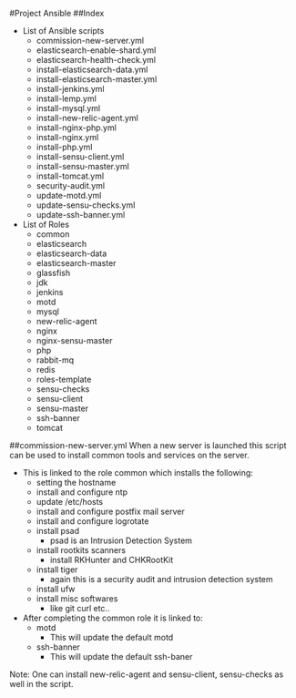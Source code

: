 #Project Ansible
##Index
+ List of Ansible scripts
    - commission-new-server.yml
    - elasticsearch-enable-shard.yml
    - elasticsearch-health-check.yml
    - install-elasticsearch-data.yml
    - install-elasticsearch-master.yml
    - install-jenkins.yml
    - install-lemp.yml
    - install-mysql.yml
    - install-new-relic-agent.yml
    - install-nginx-php.yml
    - install-nginx.yml
    - install-php.yml
    - install-sensu-client.yml
    - install-sensu-master.yml
    - install-tomcat.yml
    - security-audit.yml
    - update-motd.yml
    - update-sensu-checks.yml
    - update-ssh-banner.yml
+ List of Roles
    - common
    - elasticsearch
    - elasticsearch-data
    - elasticsearch-master
    - glassfish
    - jdk
    - jenkins
    - motd
    - mysql
    - new-relic-agent
    - nginx
    - nginx-sensu-master
    - php
    - rabbit-mq
    - redis
    - roles-template
    - sensu-checks
    - sensu-client
    - sensu-master
    - ssh-banner
    - tomcat

##commission-new-server.yml
When a new server is launched this script can be used to install common tools and services on the server.
+ This is linked to the role common which installs the following:
    - setting the hostname
    - install and configure ntp
    - update /etc/hosts
    - install and configure postfix mail server
    - install and configure logrotate
    - install psad
      - psad is an Intrusion Detection System
    - install rootkits scanners
      - install RKHunter and CHKRootKit
    - install tiger
      - again this is a security audit and intrusion detection system
    - install ufw
    - install misc softwares
      - like git curl etc..
+ After completing the common role it is linked to:
    - motd
       - This will update the default motd
    - ssh-banner
       - This will update the default ssh-baner

Note: One can install new-relic-agent and sensu-client, sensu-checks as well in the script.
